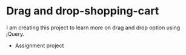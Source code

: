 # Drag and drop-shopping-cart
I am creating this project to learn more on drag and drop option using jQuery.

* Assignment project
